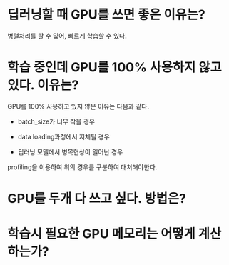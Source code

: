 # 딥러닝할 때 GPU를 쓰면 좋은 이유는?

병렬처리를 할 수 있어, 빠르게 학습할 수 있다.

# 학습 중인데 GPU를 100% 사용하지 않고 있다. 이유는?

GPU를 100% 사용하고 있지 않은 이유는 다음과 같다.

- batch_size가 너무 작을 경우

- data loading과정에서 지체될 경우

- 딥러닝 모델에서 병목현상이 일어난 경우

profiling을 이용하여 위의 경우를 구분하여 대처해야한다.

# GPU를 두개 다 쓰고 싶다. 방법은?


# 학습시 필요한 GPU 메모리는 어떻게 계산하는가?
